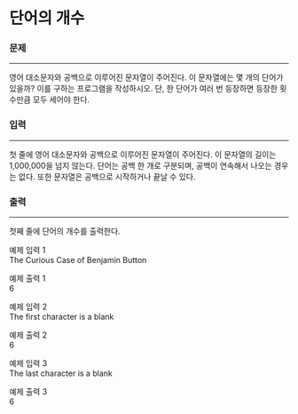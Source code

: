 # 단어의 개수

### 문제

---
영어 대소문자와 공백으로 이루어진 문자열이 주어진다. 이 문자열에는 몇 개의 단어가 있을까? 이를 구하는 프로그램을 작성하시오. 단, 한 단어가 여러 번 등장하면 등장한 횟수만큼 모두 세어야 한다.

### 입력

---
첫 줄에 영어 대소문자와 공백으로 이루어진 문자열이 주어진다. 이 문자열의 길이는 1,000,000을 넘지 않는다. 단어는 공백 한 개로 구분되며, 공백이 연속해서 나오는 경우는 없다. 또한 문자열은 공백으로 시작하거나 끝날 수 있다.

### 출력

---
첫째 줄에 단어의 개수를 출력한다.

예제 입력 1<br>
The Curious Case of Benjamin Button<br>

예제 출력 1<br>
6<br>

예제 입력 2<br>
The first character is a blank<br>

예제 출력 2<br>
6<br>

예제 입력 3<br>
The last character is a blank<br>

예제 출력 3<br>
6